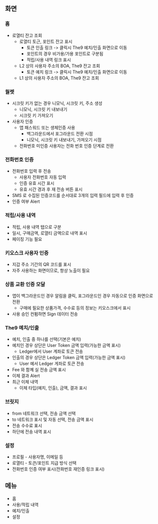 


## 화면
### 홈
  * 로열티 잔고 조회
    * 로열티 토근, 포인트 잔고 표시
      * 토큰 인출 링크 -> 클릭시 The9 예치/인출 화면으로 이동
      * 포인트의 경우 비가용/가용 포인트로 구분됨
      * 적립/사용 내역 링크 표시
    * L2 상의 사용자 주소의 BOA, The9 잔고 조회
      * 토큰 예치 링크 -> 클릭시 The9 예치/인출 화면으로 이동
    * L1 상의 사용자 주소의 BOA, The9 잔고 조회
### 월렛 
  * 시크릿 키가 없는 경우 니모닉, 시크릿 키, 주소 생성
    * 니모닉, 시크릿 키 내보내기
    * 시크릿 키 가져오기
* 사용자 인증
  * 앱 패스워드 또는 생체인증 사용
    * 백그라운드에서 포그라운드 전환 시점
    * 니모닉, 시크릿 키 내보내기, 가져오기 시점
  * 전화번호 미인증 사용자는 전화 번호 인증 단계로 전환
### 전화번호 인증
  * 전화번호 입력 후 전송
    * 사용자 전화번호 자동 입력
    * 인증 유효 시간 표시
    * 유효 시간 경과 후 재 전송 버튼 표시
  * SMS 로 수집된 인증코드를 순서대로 3개의 입력 필드에 입력 후 인증
  * 인증 여부 Alert
### 적립/사용 내역
  * 적립, 사용 내역 탭으로 구분 
  * 일시, 구매금액, 로열티 금액으로 내역 표시
  * 페이징 기능 필요
### 키오스크 사용자 인증
  * 지갑 주소 기간의 QR 코드를 표시
  * 자주 사용하는 화면이므로, 항상 노출이 필요
### 상품 교환 인증 모달
  * 앱이 백그라운드인 경우 알림을 클릭, 포그라운드인 경우 자동으로 인증 화면으로 전환
    * 구매에 필요한 상품가격, 수수료 등의 정보는 키오스크에서 표시
  * 사용 승인 컨펌하면 Sign 데이터 전송
### The9 예치/인출
  * 예치, 인출 중 하나를 선택(기본은 예치)
  * 예치인 경우 상단은 User Token 금액 입력(가능한 금액 표시)
    * Ledger에서 User 계좌로 토큰 전송
  * 인출의 경우 상단은 Ledger Token 금액 입력(가능한 금액 표시)
    * User 예서 Ledger 게좌로 토큰 전송
  * Fee 와 함꼐 실 전송 금액 표시
  * 이체 결과 Alert
  * 최근 이체 내역 
    * 이체 타입(예치, 인출), 금액, 결과 표시
###  브릿지
  * from 네트워크 선택, 전송 금액 선택
  * to 네트워크 표시 및 자동 선택, 전송 금액 표시
  * 전송 수수료 표시
  * 하단에 전송 내역 표시
###   설정
  * 프로필 - 사용자명, 이메일 등
  * 로열티 - 토큰/포인트 지급 방식 선택
  * 전화번호 인증 여부 표시(전화번호 재인증 링크 표시)


## 메뉴
- 홈
- 사용/적립 내역
- 예치/인출
- 설정